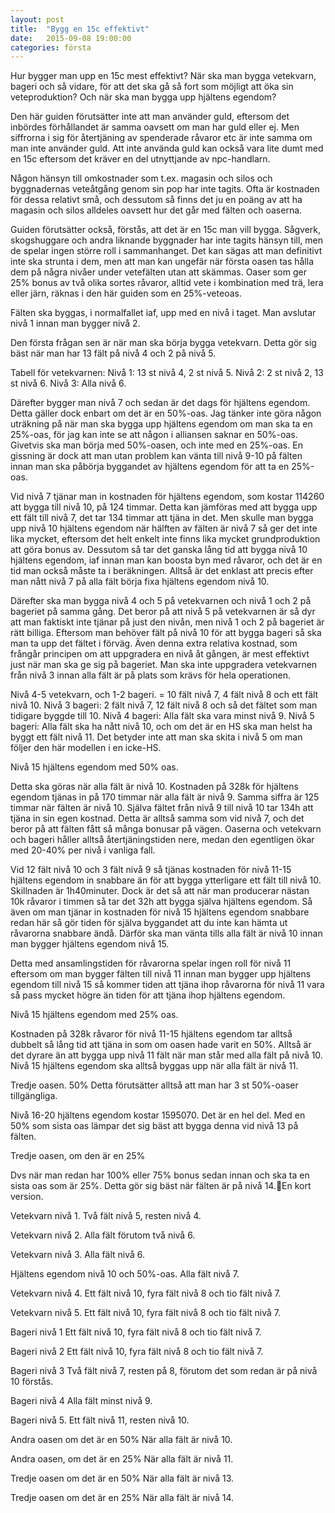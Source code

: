 ```yaml
---
layout: post
title:  "Bygg en 15c effektivt"
date:   2015-09-08 19:00:00
categories: första
---
```

Hur bygger man upp en 15c mest effektivt? När ska man bygga vetekvarn, bageri och så vidare, för att det ska gå så fort som möjligt att öka sin veteproduktion? Och när ska man bygga upp hjältens egendom?

Den här guiden förutsätter inte att man använder guld, eftersom det inbördes förhållandet är samma oavsett om man har guld eller ej. Men siffrorna i sig för återtjäning av spenderade råvaror etc är inte samma om man inte använder guld. Att inte använda guld kan också vara lite dumt med en 15c eftersom det kräver en del utnyttjande av npc-handlarn.

Någon hänsyn till omkostnader som t.ex. magasin och silos och byggnadernas veteåtgång genom sin pop har inte tagits. Ofta är kostnaden för dessa relativt små, och dessutom så finns det ju en poäng av att ha magasin och silos alldeles oavsett hur det går med fälten och oaserna.

Guiden förutsätter också, förstås, att det är en 15c man vill bygga. Sågverk, skogshuggare och andra liknande byggnader har inte tagits hänsyn till, men de spelar ingen större roll i sammanhanget. Det kan sägas att man definitivt inte ska strunta i dem, men att man kan ungefär när första oasen tas hålla dem på några nivåer under vetefälten utan att skämmas. Oaser som ger 25% bonus av två olika sortes råvaror, alltid vete i kombination med trä, lera eller järn, räknas i den här guiden som en 25%-veteoas.

Fälten ska byggas, i normalfallet iaf, upp med en nivå i taget. Man avslutar nivå 1 innan man bygger nivå 2.

Den första frågan sen är när man ska börja bygga vetekvarn. Detta gör sig bäst när man har 13 fält på nivå 4 och 2 på nivå 5.

Tabell för vetekvarnen:
Nivå 1: 13 st nivå 4, 2 st nivå 5.
Nivå 2: 2 st nivå 2, 13 st nivå 6.
Nivå 3: Alla nivå 6.

Därefter bygger man nivå 7 och sedan är det dags för hjältens egendom. Detta gäller dock enbart om det är en 50%-oas. Jag tänker inte göra någon uträkning på när man ska bygga upp hjältens egendom om man ska ta en 25%-oas, för jag kan inte se att någon i alliansen saknar en 50%-oas. Givetvis ska man börja med 50%-oasen, och inte med en 25%-oas. En gissning är dock att man utan problem kan vänta till nivå 9-10 på fälten innan man ska påbörja byggandet av hjältens egendom för att ta en 25%-oas.

Vid nivå 7 tjänar man in kostnaden för hjältens egendom, som kostar 114260 att bygga till nivå 10, på 124 timmar. Detta kan jämföras med att bygga upp ett fält till nivå 7, det tar 134 timmar att tjäna in det. Men skulle man bygga upp nivå 10 hjältens egendom när hälften av fälten är nivå 7 så ger det inte lika mycket, eftersom det helt enkelt inte finns lika mycket grundproduktion att göra bonus av. Dessutom så tar det ganska lång tid att bygga nivå 10 hjältens egendom, iaf innan man kan boosta byn med råvaror, och det är en tid man också måste ta i beräkningen. Alltså är det enklast att precis efter man nått nivå 7 på alla fält börja fixa hjältens egendom nivå 10.

Därefter ska man bygga nivå 4 och 5 på vetekvarnen och nivå 1 och 2 på bageriet på samma gång. Det beror på att nivå 5 på vetekvarnen är så dyr att man faktiskt inte tjänar på just den nivån, men nivå 1 och 2 på bageriet är rätt billiga. Eftersom man behöver fält på nivå 10 för att bygga bageri så ska man ta upp det fältet i förväg. Även denna extra relativa kostnad, som frångår principen om att uppgradera en nivå åt gången, är mest effektivt just när man ska ge sig på bageriet. Man ska inte uppgradera vetekvarnen från nivå 3 innan alla fält är på plats som krävs för hela operationen.

Nivå 4-5 vetekvarn, och 1-2 bageri. = 10 fält nivå 7, 4 fält nivå 8 och ett fält nivå 10.
Nivå 3 bageri: 2 fält nivå 7, 12 fält nivå 8 och så det fältet som man tidigare byggde till 10.
Nivå 4 bageri: Alla fält ska vara minst nivå 9.
Nivå 5 bageri: Alla fält ska ha nått nivå 10, och om det är en HS ska man helst ha byggt ett fält nivå 11. Det betyder inte att man ska skita i nivå 5 om man följer den här modellen i en icke-HS.


Nivå 15 hjältens egendom med 50% oas.

Detta ska göras när alla fält är nivå 10. Kostnaden på 328k för hjältens egendom tjänas in på 170 timmar när alla fält är nivå 9. Samma siffra är 125 timmar när fälten är nivå 10. Själva fältet från nivå 9 till nivå 10 tar 134h att tjäna in sin egen kostnad. Detta är alltså samma som vid nivå 7, och det beror på att fälten fått så många bonusar på vägen. Oaserna och vetekvarn och bageri håller alltså återtjäningstiden nere, medan den egentligen ökar med 20-40% per nivå i vanliga fall.

Vid 12 fält nivå 10 och 3 fält nivå 9 så tjänas kostnaden för nivå 11-15 hjältens egendom in snabbare än för att bygga ytterligare ett fält till nivå 10. Skillnaden är 1h40minuter. Dock är det så att när man producerar nästan 10k råvaror i timmen så tar det 32h att bygga själva hjältens egendom. Så även om man tjänar in kostnaden för nivå 15 hjältens egendom snabbare redan här så gör tiden för själva byggandet att du inte kan hämta ut råvarorna snabbare ändå. Därför ska man vänta tills alla fält är nivå 10 innan man bygger hjältens egendom nivå 15.

Detta med ansamlingstiden för råvarorna spelar ingen roll för nivå 11 eftersom om man bygger fälten till nivå 11 innan man bygger upp hjältens egendom till nivå 15 så kommer tiden att tjäna ihop råvarorna för nivå 11 vara så pass mycket högre än tiden för att tjäna ihop hjältens egendom.

Nivå 15 hjältens egendom med 25% oas.

Kostnaden på 328k råvaror för nivå 11-15 hjältens egendom tar alltså dubbelt så lång tid att tjäna in som om oasen hade varit en 50%. Alltså är det dyrare än att bygga upp nivå 11 fält när man står med alla fält på nivå 10. Nivå 15 hjältens egendom ska alltså byggas upp när alla fält är nivå 11.

Tredje oasen. 50%
Detta förutsätter alltså att man har 3 st 50%-oaser tillgängliga.

Nivå 16-20 hjältens egendom kostar 1595070. Det är en hel del. Med en 50% som sista oas lämpar det sig bäst att bygga denna vid nivå 13 på fälten.

Tredje oasen, om den är en 25%

Dvs när man redan har 100% eller 75% bonus sedan innan och ska ta en sista oas som är 25%. Detta gör sig bäst när fälten är på nivå 14.En kort version.

Vetekvarn nivå 1.
Två fält nivå 5, resten nivå 4.

Vetekvarn nivå 2.
Alla fält förutom två nivå 6.

Vetekvarn nivå 3.
Alla fält nivå 6.

Hjältens egendom nivå 10 och 50%-oas.
Alla fält nivå 7.

Vetekvarn nivå 4.
Ett fält nivå 10, fyra fält nivå 8 och tio fält nivå 7.

Vetekvarn nivå 5.
Ett fält nivå 10, fyra fält nivå 8 och tio fält nivå 7.

Bageri nivå 1
Ett fält nivå 10, fyra fält nivå 8 och tio fält nivå 7.

Bageri nivå 2
Ett fält nivå 10, fyra fält nivå 8 och tio fält nivå 7.

Bageri nivå 3
Två fält nivå 7, resten på 8, förutom det som redan är på nivå 10 förstås.

Bageri nivå 4
Alla fält minst nivå 9.

Bageri nivå 5.
Ett fält nivå 11, resten nivå 10.

Andra oasen om det är en 50%
När alla fält är nivå 10.

Andra oasen, om det är en 25%
När alla fält är nivå 11.

Tredje oasen om det är en 50%
När alla fält är nivå 13.

Tredje oasen om det är en 25%
När alla fält är nivå 14.
